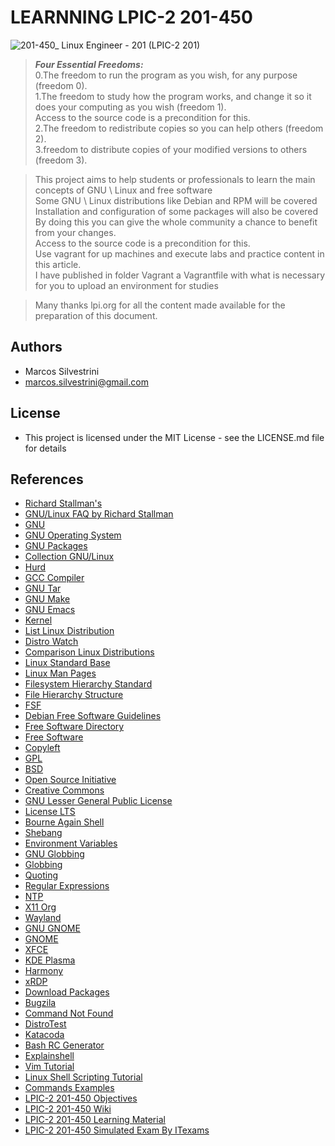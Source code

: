 # LEARNNING LPIC-2 201-450

![201-450_ Linux Engineer - 201 (LPIC-2 201)](https://user-images.githubusercontent.com/62715900/161654855-c16761b1-ae1a-4270-865b-7b1fdafd9dc8.png)

>***Four Essential Freedoms:***\
>0.The freedom to run the program as you wish, for any purpose (freedom 0).\
>1.The freedom to study how the program works, and change it so it does your computing as you wish (freedom 1).\
>Access to the source code is a precondition for this.\
>2.The freedom to redistribute copies so you can help others (freedom 2).\
>3.freedom to distribute copies of your modified versions to others (freedom 3).

>This project aims to help students or professionals to learn the main concepts of GNU \ Linux and free software\
Some GNU \ Linux distributions like Debian and RPM will be covered\
Installation and configuration of some packages will also be covered\
>By doing this you can give the whole community a chance to benefit from your changes.\
>Access to the source code is a precondition for this.\
>Use vagrant for up machines and execute labs and practice content in this article.\
>I have published in folder Vagrant a Vagrantfile with what is necessary for you to upload an environment for studies

>Many thanks lpi.org for all the content made available for the preparation of this document.

## Authors

- Marcos Silvestrini
- marcos.silvestrini@gmail.com

## License

- This project is licensed under the MIT License - see the LICENSE.md file for details

## References

- [Richard Stallman's](http://www.stallman.org/)
- [GNU/Linux FAQ by Richard Stallman](https://www.gnu.org/gnu/gnu-linux-faq.html)
- [GNU](https://www.gnu.org/)
- [GNU Operating System](https://www.gnu.org/gnu/thegnuproject.html)
- [GNU Packages](https://www.gnu.org/software/)
- [Collection GNU/Linux](https://directory.fsf.org/wiki/Collection:GNU/Linux)
- [Hurd](https://www.gnu.org/software/hurd/hurd/what_is_the_gnu_hurd.html)
- [GCC Compiler](https://gcc.gnu.org/wiki/History)
- [GNU Tar](https://www.gnu.org/software/tar/)
- [GNU Make](https://www.gnu.org/software/make/)
- [GNU Emacs](https://en.wikipedia.org/wiki/Emacs)
- [Kernel](https://www.kernel.org/)
- [List Linux Distribution](https://en.wikipedia.org/wiki/List_of_Linux_distributions)
- [Distro Watch](https://distrowatch.com/)
- [Comparison Linux Distributions](https://en.wikipedia.org/wiki/Comparison_of_Linux_distributions)
- [Linux Standard Base](https://en.wikipedia.org/wiki/Linux_Standard_Base)
- [Linux Man Pages](https://www.kernel.org/doc/man-pages/)
- [Filesystem Hierarchy Standard](https://en.wikipedia.org/wiki/Filesystem_Hierarchy_Standard)
- [File Hierarchy Structure](https://refspecs.linuxfoundation.org/FHS_3.0/fhs-3.0.pdf)
- [FSF](https://www.fsf.org/campaigns/)
- [Debian Free Software Guidelines](https://www.debian.org/social_contract#guidelines)
- [Free Software Directory](https://directory.fsf.org/wiki/Free_Software_Directory:Free_software_replacements)
- [Free Software](https://www.gnu.org/philosophy/free-sw.html)
- [Copyleft](https://www.gnu.org/licenses/copyleft.en.html)
- [GPL](https://www.gnu.org/licenses/quick-guide-gplv3.html)
- [BSD](https://opensource.org/licenses/BSD-3-Clause)
- [Open Source Initiative](https://opensource.org/)
- [Creative Commons](https://creativecommons.org/)
- [GNU Lesser General Public License](https://www.gnu.org/licenses/lgpl-3.0.html)
- [License LTS](https://en.wikipedia.org/wiki/Long-term_support)
- [Bourne Again Shell](https://www.gnu.org/software/bash/manual/)
- [Shebang](https://bash.cyberciti.biz/guide/Shebang)
- [Environment Variables](https://linuxize.com/post/how-to-set-and-list-environment-variables-in-linux/)
- [GNU Globbing](https://man7.org/linux/man-pages/man7/glob.7.html)
- [Globbing](https://linuxhint.com/bash_globbing_tutorial/)
- [Quoting](https://www.gnu.org/software/bash/manual/html_node/Quoting.html)
- [Regular Expressions](https://www.gnu.org/software/grep/manual/html_node/Regular-Expressions.html)
- [NTP](https://www.ntppool.org/en/)
- [X11 Org](https://www.x.org/wiki/)
- [Wayland](https://wayland.freedesktop.org/)
- [GNU GNOME](https://www.gnu.org/press/gnome-1.0.html)
- [GNOME](https://www.gnome.org/)
- [XFCE](https://xfce.org/)
- [KDE Plasma](https://kde.org/plasma-desktop/)
- [Harmony](https://en.wikipedia.org/wiki/Harmony_(toolkit))
- [xRDP](https://bytexd.com/xrdp-centos/)
- [Download Packages](https://pkgs.org/)
- [Bugzila](https://bugzilla.kernel.org/)
- [Command Not Found](https://command-not-found.com/)
- [DistroTest](https://distrotest.net/index.php)
- [Katacoda](https://www.katacoda.com/)
- [Bash RC Generator](http://bashrcgenerator.com/)
- [Explainshell](https://explainshell.com/)
- [Vim Tutorial](https://www.openvim.com/)
- [Linux Shell Scripting Tutorial](https://bash.cyberciti.biz/guide/Main_Page)
- [Commands Examples](https://www.geeksforgeeks.org/)
- [LPIC-2 201-450 Objectives](https://www.lpi.org/our-certifications/exam-201-objectives)
- [LPIC-2 201-450 Wiki](https://wiki.lpi.org/wiki/LPIC-2_Objectives_V4.5#Objectives:_Exam_201)
- [LPIC-2 201-450 Learning Material](https://lpic2book.github.io/src/)
- [LPIC-2 201-450 Simulated Exam By ITexams](https://www.itexams.com/exam/201-400)
